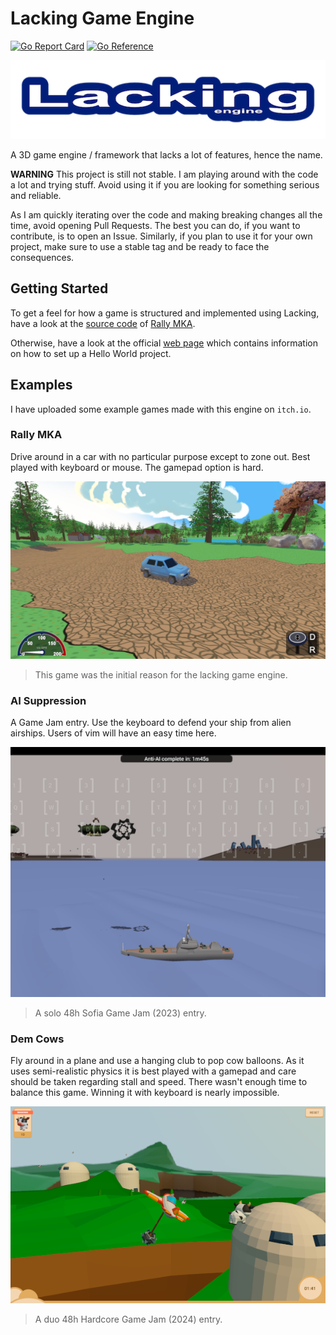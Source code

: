 # Lacking Game Engine

[![Go Report Card](https://goreportcard.com/badge/github.com/mokiat/lacking)](https://goreportcard.com/report/github.com/mokiat/lacking)
[![Go Reference](https://pkg.go.dev/badge/github.com/mokiat/lacking.svg)](https://pkg.go.dev/github.com/mokiat/lacking)

[![logo](docs/images/logo.png)](https://mokiat.com/lacking/)

A 3D game engine / framework that lacks a lot of features, hence the name.

**WARNING** This project is still not stable. I am playing around with the code a lot and trying stuff. Avoid using it if you are looking for something serious and reliable.

As I am quickly iterating over the code and making breaking changes all the time, avoid opening Pull Requests. The best you can do, if you want to contribute, is to open an Issue. Similarly, if you plan to use it for your own project, make sure to use a stable tag and be ready to face the consequences.

## Getting Started

To get a feel for how a game is structured and implemented using Lacking, have a look at the [source code](https://github.com/mokiat/rally-mka) of [Rally MKA](#rally-mka).

Otherwise, have a look at the official [web page](https://mokiat.com/lacking/) which contains information on how to set up a Hello World project.


## Examples

I have uploaded some example games made with this engine on `itch.io`.

### Rally MKA

Drive around in a car with no particular purpose except to zone out.
Best played with keyboard or mouse. The gamepad option is hard.

[![Rally MKA](docs/images/example-rally-mka.png)](https://mokiat.itch.io/rally-mka)

> This game was the initial reason for the lacking game engine.

### AI Suppression

A Game Jam entry. Use the keyboard to defend your ship from alien airships. Users of vim will have an easy time here.

[![AI Suppression](docs/images/example-ai-suppression.png)](https://mokiat.itch.io/ai-suppression)

> A solo 48h Sofia Game Jam (2023) entry.

### Dem Cows

Fly around in a plane and use a hanging club to pop cow balloons. As it uses semi-realistic physics it is best played with a gamepad and care should be taken regarding stall and speed. There wasn't enough time to balance this game. Winning it with keyboard is nearly impossible.

[![Dem Cows](docs/images/example-dem-cows.png)](https://mokiat.itch.io/dem-cows)

> A duo 48h Hardcore Game Jam (2024) entry.
